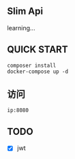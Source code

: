 ## Slim Api

learning...

## QUICK START
	composer install
	docker-compose up -d

## 访问
	ip:8080

## TODO
- [x] jwt